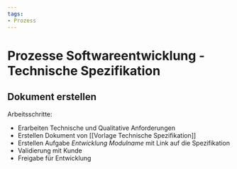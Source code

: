 ```yaml
---
tags:
- Prozess
---
```

# Prozesse Softwareentwicklung - Technische Spezifikation

## Dokument erstellen

Arbeitsschritte:

* Erarbeiten Technische und Qualitative Anforderungen
* Erstellen Dokument von [[Vorlage Technische Spezifikation]]
* Erstellen Aufgabe *Entwicklung Modulname* mit Link auf die Spezifikation
* Validierung mit Kunde
* Freigabe für Entwicklung